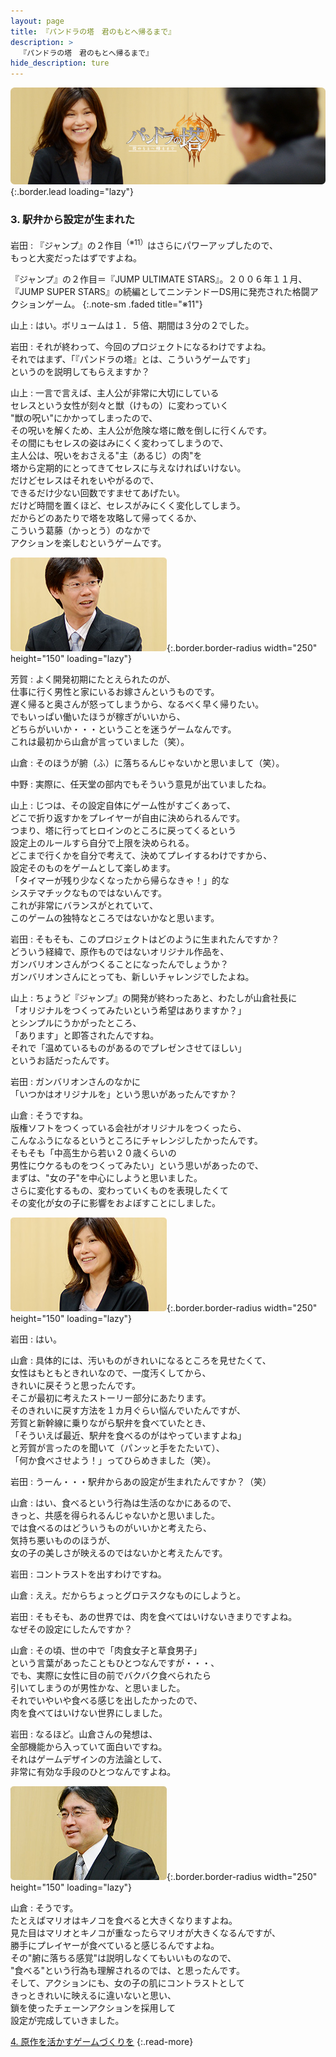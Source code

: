 ```yaml
---
layout: page
title: 『パンドラの塔　君のもとへ帰るまで』
description: >
  『パンドラの塔　君のもとへ帰るまで』
hide_description: ture
---
```


![](/interviews/jp/wii/sx3j/vol1/img/mainvisual3.jpg){:.border.lead loading="lazy"}

### 3. 駅弁から設定が生まれた

岩田
: 『ジャンプ』の２作目<sup>（※11）</sup>はさらにパワーアップしたので、<br>もっと大変だったはずですよね。

『ジャンプ』の２作目＝『JUMP ULTIMATE STARS』。２００６年１１月、『JUMP SUPER STARS』の続編としてニンテンドーDS用に発売された格闘アクションゲーム。
{:.note-sm .faded title="※11"}

山上
: はい。ボリュームは１．５倍、期間は３分の２でした。

岩田
: それが終わって、今回のプロジェクトになるわけですよね。<br>それではまず、「『パンドラの塔』とは、こういうゲームです」<br>というのを説明してもらえますか？

山上
: 一言で言えば、主人公が非常に大切にしている<br>セレスという女性が刻々と獣（けもの）に変わっていく<br>&quot;獣の呪い&quot;にかかってしまったので、<br>その呪いを解くため、主人公が危険な塔に敵を倒しに行くんです。<br>その間にもセレスの姿はみにくく変わってしまうので、<br>主人公は、呪いをおさえる&quot;主（あるじ）の肉&quot;を<br>塔から定期的にとってきてセレスに与えなければいけない。<br>だけどセレスはそれをいやがるので、<br>できるだけ少ない回数ですませてあげたい。<br>だけど時間を置くほど、セレスがみにくく変化してしまう。<br>だからどのあたりで塔を攻略して帰ってくるか、<br>こういう葛藤（かっとう）のなかで<br>アクションを楽しむというゲームです。

![](/interviews/jp/wii/sx3j/vol1/img/photo10.jpg){:.border.border-radius width="250" height="150" loading="lazy"}

芳賀
: よく開発初期にたとえられたのが、<br>仕事に行く男性と家にいるお嫁さんというものです。<br>遅く帰ると奥さんが怒ってしまうから、なるべく早く帰りたい。<br>でもいっぱい働いたほうが稼ぎがいいから、<br>どちらがいいか・・・ということを迷うゲームなんです。<br>これは最初から山倉が言っていました（笑）。

山倉
: そのほうが腑（ふ）に落ちるんじゃないかと思いまして（笑）。

中野
: 実際に、任天堂の部内でもそういう意見が出ていましたね。

山上
: じつは、その設定自体にゲーム性がすごくあって、<br>どこで折り返すかをプレイヤーが自由に決められるんです。<br>つまり、塔に行ってヒロインのところに戻ってくるという<br>設定上のルールすら自分で上限を決められる。<br>どこまで行くかを自分で考えて、決めてプレイするわけですから、<br>設定そのものをゲームとして楽しめます。<br>「タイマーが残り少なくなったから帰らなきゃ！」的な<br>システマチックなものではないんです。<br>これが非常にバランスがとれていて、<br>このゲームの独特なところではないかなと思います。

岩田
: そもそも、このプロジェクトはどのように生まれたんですか？<br>どういう経緯で、原作ものではないオリジナル作品を、<br>ガンバリオンさんがつくることになったんでしょうか？<br>ガンバリオンさんにとっても、新しいチャレンジでしたよね。

山上
: ちょうど『ジャンプ』の開発が終わったあと、わたしが山倉社長に<br>「オリジナルをつくってみたいという希望はありますか？」<br>とシンプルにうかがったところ、<br>「あります」と即答されたんですね。<br>それで「温めているものがあるのでプレゼンさせてほしい」<br>というお話だったんです。

岩田
: ガンバリオンさんのなかに<br>「いつかはオリジナルを」という思いがあったんですか？

山倉
: そうですね。<br>版権ソフトをつくっている会社がオリジナルをつくったら、<br>こんなふうになるというところにチャレンジしたかったんです。<br>そもそも「中高生から若い２０歳くらいの<br>男性にウケるものをつくってみたい」という思いがあったので、<br>まずは、"女の子"を中心にしようと思いました。<br>さらに変化するもの、変わっていくものを表現したくて<br>その変化が女の子に影響をおよぼすことにしました。

![](/interviews/jp/wii/sx3j/vol1/img/photo11.jpg){:.border.border-radius width="250" height="150" loading="lazy"}

岩田
: はい。

山倉
: 具体的には、汚いものがきれいになるところを見せたくて、<br>女性はもともときれいなので、一度汚くしてから、<br>きれいに戻そうと思ったんです。<br>そこが最初に考えたストーリー部分にあたります。<br>そのきれいに戻す方法を１カ月ぐらい悩んでいたんですが、<br>芳賀と新幹線に乗りながら駅弁を食べていたとき、<br>「そういえば最近、駅弁を食べるのがはやっていますよね」<br>と芳賀が言ったのを聞いて（パンッと手をたたいて）、<br>「何か食べさせよう！」ってひらめきました（笑）。

岩田
: うーん・・・駅弁からあの設定が生まれたんですか？（笑） 

山倉
: はい、食べるという行為は生活のなかにあるので、<br>きっと、共感を得られるんじゃないかと思いました。<br>では食べるのはどういうものがいいかと考えたら、<br>気持ち悪いもののほうが、<br>女の子の美しさが映えるのではないかと考えたんです。

岩田
: コントラストを出すわけですね。

山倉
: ええ。だからちょっとグロテスクなものにしようと。

岩田
: そもそも、あの世界では、肉を食べてはいけないきまりですよね。<br>なぜその設定にしたんですか？

山倉
: その頃、世の中で「肉食女子と草食男子」<br>という言葉があったこともひとつなんですが・・・、<br>でも、実際に女性に目の前でバクバク食べられたら<br>引いてしまうのが男性かな、と思いました。<br>それでいやいや食べる感じを出したかったので、<br>肉を食べてはいけない世界にしました。

岩田
: なるほど。山倉さんの発想は、<br>全部機能から入っていて面白いですね。<br>それはゲームデザインの方法論として、<br>非常に有効な手段のひとつなんですよね。

![](/interviews/jp/wii/sx3j/vol1/img/photo12.jpg){:.border.border-radius width="250" height="150" loading="lazy"}

山倉
: そうです。<br>たとえばマリオはキノコを食べると大きくなりますよね。<br>見た目はマリオとキノコが重なったらマリオが大きくなるんですが、<br>勝手にプレイヤーが食べていると感じるんですよね。<br>その&quot;腑に落ちる感覚&quot;は説明しなくてもいいものなので、<br>&quot;食べる&quot;という行為も理解されるのでは、と思ったんです。<br>そして、アクションにも、女の子の肌にコントラストとして<br>きっときれいに映えるに違いないと思い、<br>鎖を使ったチェーンアクションを採用して<br>設定が完成していきました。

[4. 原作を活かすゲームづくりを](4.md)
{:.read-more}

